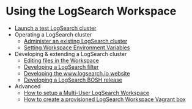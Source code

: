 # Using the LogSearch Workspace

* [Launch a test LogSearch cluster](LaunchTestLogSearchCluster.md)
* Operating a LogSearch cluster
  * [Administer an existing LogSearch cluster](AdministerLogSearchCluster.md)
  * [Setting Workspace Environment Variables](SettingWorkspaceEnvironmentVariables.md)
* Developing & extending a LogSearch cluster
  * [Editing files in the Workspace](EditingFilesInTheWorkspace.md)
  * [Developing a LogSearch filter](DevelopALogSearchFilter.md)
  * [Developing the www.logsearch.io website](DevelopTheLogSearchWebsite.md)
  * [Developing a LogSearch BOSH release](DevelopLogSearchBOSHRelease.md)
* Advanced
  * [How to setup a Multi-User LogSearch Workspace](SetupMultiUserLogSearchWorkspace.md)
  * [How to create a provisioned LogSearch Workspace Vagrant box](CreateLogSearchWorkspaceBox.md)
